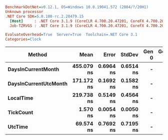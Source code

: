 ``` ini

BenchmarkDotNet=v0.12.1, OS=Windows 10.0.19041.572 (2004/?/20H1)
Unknown processor
.NET Core SDK=5.0.100-rc.2.20479.15
  [Host]     : .NET Core 3.1.9 (CoreCLR 4.700.20.47201, CoreFX 4.700.20.47203), X64 RyuJIT
  Job-TZRVGS : .NET Core 3.1.9 (CoreCLR 4.700.20.47201, CoreFX 4.700.20.47203), X64 RyuJIT

EvaluateOverhead=True  Server=True  Toolchain=.NET Core 3.1  
Categories=Clock  

```
|                Method |       Mean |     Error |    StdDev | Gen 0 | Gen 1 | Gen 2 | Allocated |
|---------------------- |-----------:|----------:|----------:|------:|------:|------:|----------:|
|    **DaysInCurrentMonth** | **455.079 ns** | **0.6964 ns** | **0.6514 ns** |     **-** |     **-** |     **-** |         **-** |
| **DaysInCurrentUtcMonth** | **171.172 ns** | **0.1692 ns** | **0.1582 ns** |     **-** |     **-** |     **-** |         **-** |
|             **LocalTime** | **219.738 ns** | **0.5149 ns** | **0.4564 ns** |     **-** |     **-** |     **-** |         **-** |
|             **TickCount** |   **1.570 ns** | **0.0054 ns** | **0.0050 ns** |     **-** |     **-** |     **-** |         **-** |
|               **UtcTime** |  **69.574 ns** | **0.7692 ns** | **0.7195 ns** |     **-** |     **-** |     **-** |         **-** |
